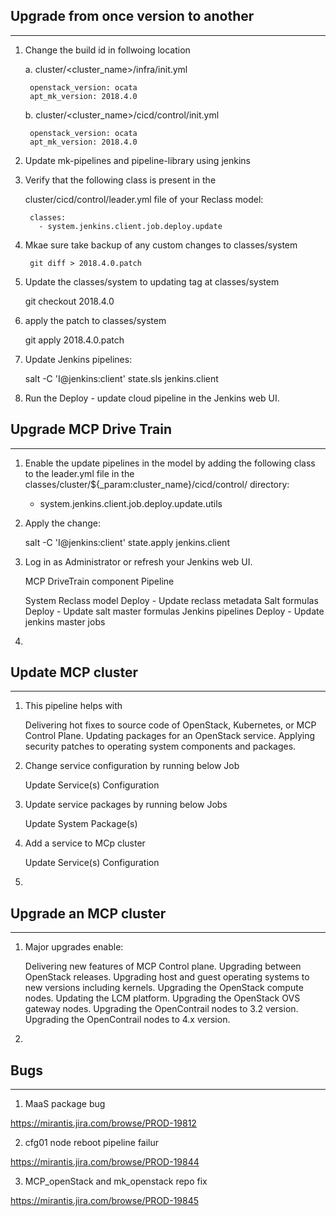 ## Upgrade from once version to another
--------------------------------------------

1. Change the build id in follwoing location

    a. cluster/<cluster_name>/infra/init.yml

        openstack_version: ocata
        apt_mk_version: 2018.4.0

    b. cluster/<cluster_name>/cicd/control/init.yml

        openstack_version: ocata
        apt_mk_version: 2018.4.0

2. Update mk-pipelines and pipeline-library using jenkins

3. Verify that the following class is present in the      

    cluster/cicd/control/leader.yml file of your Reclass model:

        classes:
          - system.jenkins.client.job.deploy.update

4. Mkae sure take backup of any custom changes to classes/system

        git diff > 2018.4.0.patch

5. Update the classes/system to updating tag at classes/system

      git checkout 2018.4.0

6. apply the patch to classes/system

     git apply 2018.4.0.patch

7. Update Jenkins pipelines:

    salt -C 'I@jenkins:client' state.sls jenkins.client

8. Run the Deploy - update cloud pipeline in the Jenkins web UI.



## Upgrade MCP Drive Train
----------------------------

1. Enable the update pipelines in the model by adding the following class to the leader.yml file in the
 classes/cluster/${_param:cluster_name}/cicd/control/ directory:

    - system.jenkins.client.job.deploy.update.utils

2. Apply the change:

    salt -C 'I@jenkins:client' state.apply jenkins.client

3. Log in as Administrator or refresh your Jenkins web UI.

      MCP DriveTrain component	       Pipeline

      System Reclass model	           Deploy - Update reclass metadata
      Salt formulas	                   Deploy - Update salt master formulas
      Jenkins pipelines	               Deploy - Update jenkins master jobs

4.

## Update MCP cluster
--------------------------

1. This pipeline helps with

      Delivering hot fixes to source code of OpenStack, Kubernetes, or MCP Control Plane.
      Updating packages for an OpenStack service.
      Applying security patches to operating system components and packages.

2. Change service configuration by running below Job

      Update Service(s) Configuration

3. Update service packages by running below Jobs

      Update System Package(s)

4. Add a service to MCp cluster

      Update Service(s) Configuration

5.


## Upgrade an MCP cluster
-----------------------------

1. Major upgrades enable:

    Delivering new features of MCP Control plane.
    Upgrading between OpenStack releases.
    Upgrading host and guest operating systems to new versions including kernels.
    Upgrading the OpenStack compute nodes.
    Updating the LCM platform.
    Upgrading the OpenStack OVS gateway nodes.
    Upgrading the OpenContrail nodes to 3.2 version.
    Upgrading the OpenContrail nodes to 4.x version.

2.


## Bugs
-----------------------------

1. MaaS package bug

https://mirantis.jira.com/browse/PROD-19812

2. cfg01 node reboot pipeline failur

https://mirantis.jira.com/browse/PROD-19844

3. MCP_openStack and mk_openstack repo fix

https://mirantis.jira.com/browse/PROD-19845
